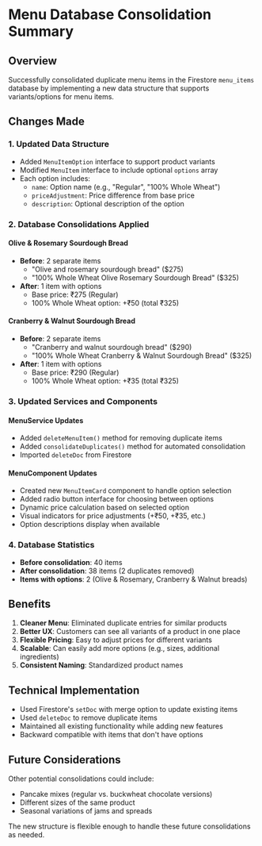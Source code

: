 # Menu Database Consolidation Summary

## Overview
Successfully consolidated duplicate menu items in the Firestore `menu_items` database by implementing a new data structure that supports variants/options for menu items.

## Changes Made

### 1. Updated Data Structure
- Added `MenuItemOption` interface to support product variants
- Modified `MenuItem` interface to include optional `options` array
- Each option includes:
  - `name`: Option name (e.g., "Regular", "100% Whole Wheat")
  - `priceAdjustment`: Price difference from base price
  - `description`: Optional description of the option

### 2. Database Consolidations Applied

#### Olive & Rosemary Sourdough Bread
- **Before**: 2 separate items
  - "Olive and rosemary sourdough bread" ($275)
  - "100% Whole Wheat Olive Rosemary Sourdough Bread" ($325)
- **After**: 1 item with options
  - Base price: ₹275 (Regular)
  - 100% Whole Wheat option: +₹50 (total ₹325)

#### Cranberry & Walnut Sourdough Bread
- **Before**: 2 separate items
  - "Cranberry and walnut sourdough bread" ($290)
  - "100% Whole Wheat Cranberry & Walnut Sourdough Bread" ($325)
- **After**: 1 item with options
  - Base price: ₹290 (Regular)
  - 100% Whole Wheat option: +₹35 (total ₹325)

### 3. Updated Services and Components

#### MenuService Updates
- Added `deleteMenuItem()` method for removing duplicate items
- Added `consolidateDuplicates()` method for automated consolidation
- Imported `deleteDoc` from Firestore

#### MenuComponent Updates
- Created new `MenuItemCard` component to handle option selection
- Added radio button interface for choosing between options
- Dynamic price calculation based on selected option
- Visual indicators for price adjustments (+₹50, +₹35, etc.)
- Option descriptions display when available

### 4. Database Statistics
- **Before consolidation**: 40 items
- **After consolidation**: 38 items (2 duplicates removed)
- **Items with options**: 2 (Olive & Rosemary, Cranberry & Walnut breads)

## Benefits
1. **Cleaner Menu**: Eliminated duplicate entries for similar products
2. **Better UX**: Customers can see all variants of a product in one place
3. **Flexible Pricing**: Easy to adjust prices for different variants
4. **Scalable**: Can easily add more options (e.g., sizes, additional ingredients)
5. **Consistent Naming**: Standardized product names

## Technical Implementation
- Used Firestore's `setDoc` with merge option to update existing items
- Used `deleteDoc` to remove duplicate items
- Maintained all existing functionality while adding new features
- Backward compatible with items that don't have options

## Future Considerations
Other potential consolidations could include:
- Pancake mixes (regular vs. buckwheat chocolate versions)
- Different sizes of the same product
- Seasonal variations of jams and spreads

The new structure is flexible enough to handle these future consolidations as needed.
